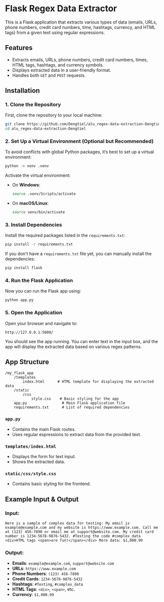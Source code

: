 # Flask Regex Data Extractor

This is a Flask application that extracts various types of data (emails, URLs, phone numbers, credit card numbers, time, hashtags, currency, and HTML tags) from a given text using regular expressions.

## Features

- Extracts emails, URLs, phone numbers, credit card numbers, times, HTML tags, hashtags, and currency symbols.
- Displays extracted data in a user-friendly format.
- Handles both `GET` and `POST` requests.

## Installation

### 1. Clone the Repository

First, clone the repository to your local machine:

```bash
git clone https://github.com/Dengtiel/alu_regex-data-extraction-Dengtiel.git
cd alu_regex-data-extraction-Dengtiel
```

### 2. Set Up a Virtual Environment (Optional but Recommended)

To avoid conflicts with global Python packages, it’s best to set up a virtual environment:

```bash
python -m venv .venv
```

Activate the virtual environment:

- On **Windows**:
  ```bash
  source .venv/Scripts/activate
  ```

- On **macOS/Linux**:
  ```bash
  source venv/bin/activate
  ```

### 3. Install Dependencies

Install the required packages listed in the `requirements.txt`:

```bash
pip install -r requirements.txt
```

If you don't have a `requirements.txt` file yet, you can manually install the dependencies:

```bash
pip install flask
```

### 4. Run the Flask Application

Now you can run the Flask app using:

```bash
python app.py
```

### 5. Open the Application

Open your browser and navigate to:

```
http://127.0.0.1:5000/
```

You should see the app running. You can enter text in the input box, and the app will display the extracted data based on various regex patterns.

## App Structure

```
/my_flask_app
    /templates
        index.html      # HTML template for displaying the extracted data
    /static
        /css
            style.css    # Basic styling for the app
    app.py                # Main Flask application file
    requirements.txt      # List of required dependencies
```

### `app.py`

- Contains the main Flask routes.
- Uses regular expressions to extract data from the provided text.

### `templates/index.html`

- Displays the form for text input.
- Shows the extracted data.

### `static/css/style.css`

- Contains basic styling for the frontend.

## Example Input & Output

### Input:

```plaintext
Here is a sample of complex data for testing: My email is example@example.com and my website is https://www.example.com. Call me at (123) 456-7890 or email me at support@website.com. My credit card number is 1234-5678-9876-5432. #Testing the code #complex_data <div>HTML tags <span>are fun!</span></div> More data: $1,000.99
```

### Output:

- **Emails**: `example@example.com`, `support@website.com`
- **URLs**: `https://www.example.com`
- **Phone Numbers**: `(123) 456-7890`
- **Credit Cards**: `1234-5678-9876-5432`
- **Hashtags**: `#Testing`, `#complex_data`
- **HTML Tags**: `<div>`, `<span>`, etc.
- **Currency**: `$1,000.99`
